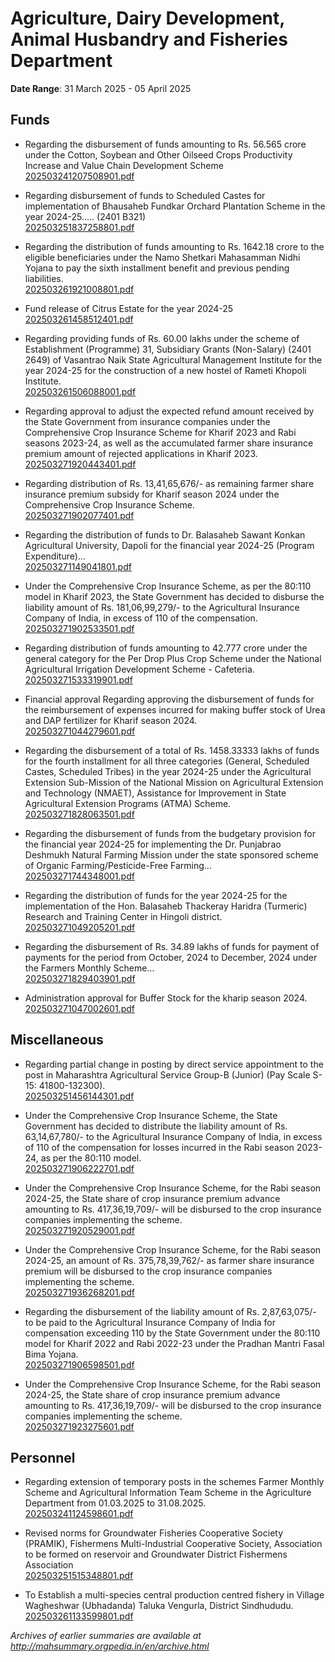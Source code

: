 # Agriculture, Dairy Development, Animal Husbandry and Fisheries Department

**Date Range**: 31 March 2025 - 05 April 2025


## Funds
- Regarding the disbursement of funds amounting to Rs. 56.565 crore under the Cotton, Soybean and Other Oilseed Crops Productivity Increase and Value Chain Development Scheme\
  [202503241207508901.pdf](https://gr.maharashtra.gov.in/Site/Upload/Government%20Resolutions/English/202503241207508901.pdf)

- Regarding disbursement of funds to Scheduled Castes for implementation of Bhausaheb Fundkar Orchard Plantation Scheme in the year 2024-25..... (2401 B321)\
  [202503251837258801.pdf](https://gr.maharashtra.gov.in/Site/Upload/Government%20Resolutions/English/202503251837258801.pdf)

- Regarding the distribution of funds amounting to Rs. 1642.18 crore to the eligible beneficiaries under the Namo Shetkari Mahasamman Nidhi Yojana to pay the sixth installment benefit and previous pending liabilities.\
  [202503261921008801.pdf](https://gr.maharashtra.gov.in/Site/Upload/Government%20Resolutions/English/202503261921008801.pdf)

- Fund release of Citrus Estate for the year 2024-25\
  [202503261458512401.pdf](https://gr.maharashtra.gov.in/Site/Upload/Government%20Resolutions/English/202503261458512401.pdf)

- Regarding providing funds of Rs. 60.00 lakhs under the scheme of Establishment (Programme) 31, Subsidiary Grants (Non-Salary) (2401 2649) of Vasantrao Naik State Agricultural Management Institute for the year 2024-25 for the construction of a new hostel of Rameti Khopoli Institute.\
  [202503261506088001.pdf](https://gr.maharashtra.gov.in/Site/Upload/Government%20Resolutions/English/202503261506088001.pdf)

- Regarding approval to adjust the expected refund amount received by the State Government from insurance companies under the Comprehensive Crop Insurance Scheme for Kharif 2023 and Rabi seasons 2023-24, as well as the accumulated farmer share insurance premium amount of rejected applications in Kharif 2023.\
  [202503271920443401.pdf](https://gr.maharashtra.gov.in/Site/Upload/Government%20Resolutions/English/202503271920443401.pdf)

- Regarding distribution of Rs. 13,41,65,676/- as remaining farmer share insurance premium subsidy for Kharif season 2024 under the Comprehensive Crop Insurance Scheme.\
  [202503271902077401.pdf](https://gr.maharashtra.gov.in/Site/Upload/Government%20Resolutions/English/202503271902077401.pdf)

- Regarding the distribution of funds to Dr. Balasaheb Sawant Konkan Agricultural University, Dapoli for the financial year 2024-25 (Program Expenditure)...\
  [202503271149041801.pdf](https://gr.maharashtra.gov.in/Site/Upload/Government%20Resolutions/English/202503271149041801.pdf)

- Under the Comprehensive Crop Insurance Scheme, as per the 80:110 model in Kharif 2023, the State Government has decided to disburse the liability amount of Rs. 181,06,99,279/- to the Agricultural Insurance Company of India, in excess of 110 of the compensation.\
  [202503271902533501.pdf](https://gr.maharashtra.gov.in/Site/Upload/Government%20Resolutions/English/202503271902533501.pdf)

- Regarding distribution of funds amounting to 42.777 crore under the general category for the Per Drop Plus Crop Scheme under the National Agricultural Irrigation Development Scheme - Cafeteria.\
  [202503271533319901.pdf](https://gr.maharashtra.gov.in/Site/Upload/Government%20Resolutions/English/202503271533319901.pdf)

- Financial approval Regarding approving the disbursement of funds for the reimbursement of expenses incurred for making buffer stock of Urea and DAP fertilizer for Kharif season 2024.\
  [202503271044279601.pdf](https://gr.maharashtra.gov.in/Site/Upload/Government%20Resolutions/English/202503271044279601.pdf)

- Regarding the disbursement of a total of Rs. 1458.33333 lakhs of funds for the fourth installment for all three categories (General, Scheduled Castes, Scheduled Tribes) in the year 2024-25 under the Agricultural Extension Sub-Mission of the National Mission on Agricultural Extension and Technology (NMAET), Assistance for Improvement in State Agricultural Extension Programs (ATMA) Scheme.\
  [202503271828063501.pdf](https://gr.maharashtra.gov.in/Site/Upload/Government%20Resolutions/English/202503271828063501.pdf)

- Regarding the disbursement of funds from the budgetary provision for the financial year 2024-25 for implementing the Dr. Punjabrao Deshmukh Natural Farming Mission under the state sponsored scheme of Organic Farming/Pesticide-Free Farming...\
  [202503271744348001.pdf](https://gr.maharashtra.gov.in/Site/Upload/Government%20Resolutions/English/202503271744348001.pdf)

- Regarding the distribution of funds for the year 2024-25 for the implementation of the Hon. Balasaheb Thackeray Haridra (Turmeric) Research and Training Center in Hingoli district.\
  [202503271049205201.pdf](https://gr.maharashtra.gov.in/Site/Upload/Government%20Resolutions/English/202503271049205201.pdf)

- Regarding the disbursement of Rs. 34.89 lakhs of funds for payment of payments for the period from October, 2024 to December, 2024 under the Farmers Monthly Scheme...\
  [202503271829403901.pdf](https://gr.maharashtra.gov.in/Site/Upload/Government%20Resolutions/English/202503271829403901.pdf)

- Administration approval for Buffer Stock for the kharip season 2024.\
  [202503271047002601.pdf](https://gr.maharashtra.gov.in/Site/Upload/Government%20Resolutions/English/202503271047002601.pdf)

## Miscellaneous
- Regarding partial change in posting by direct service appointment to the post in Maharashtra Agricultural Service Group-B (Junior) (Pay Scale S-15: 41800-132300).\
  [202503251456144301.pdf](https://gr.maharashtra.gov.in/Site/Upload/Government%20Resolutions/English/202503251456144301....pdf)

- Under the Comprehensive Crop Insurance Scheme, the State Government has decided to distribute the liability amount of Rs. 63,14,67,780/- to the Agricultural Insurance Company of India, in excess of 110 of the compensation for losses incurred in the Rabi season 2023-24, as per the 80:110 model.\
  [202503271906222701.pdf](https://gr.maharashtra.gov.in/Site/Upload/Government%20Resolutions/English/202503271906222701.pdf)

- Under the Comprehensive Crop Insurance Scheme, for the Rabi season 2024-25, the State share of crop insurance premium advance amounting to Rs. 417,36,19,709/- will be disbursed to the crop insurance companies implementing the scheme.\
  [202503271920529001.pdf](https://gr.maharashtra.gov.in/Site/Upload/Government%20Resolutions/English/202503271920529001.pdf)

- Under the Comprehensive Crop Insurance Scheme, for the Rabi season 2024-25, an amount of Rs. 375,78,39,762/- as farmer share insurance premium will be disbursed to the crop insurance companies implementing the scheme.\
  [202503271936268201.pdf](https://gr.maharashtra.gov.in/Site/Upload/Government%20Resolutions/English/202503271936268201.pdf)

- Regarding the disbursement of the liability amount of Rs. 2,87,63,075/- to be paid to the Agricultural Insurance Company of India for compensation exceeding 110 by the State Government under the 80:110 model for Kharif 2022 and Rabi 2022-23 under the Pradhan Mantri Fasal Bima Yojana.\
  [202503271906598501.pdf](https://gr.maharashtra.gov.in/Site/Upload/Government%20Resolutions/English/202503271906598501.pdf)

- Under the Comprehensive Crop Insurance Scheme, for the Rabi season 2024-25, the State share of crop insurance premium advance amounting to Rs. 417,36,19,709/- will be disbursed to the crop insurance companies implementing the scheme.\
  [202503271923275601.pdf](https://gr.maharashtra.gov.in/Site/Upload/Government%20Resolutions/English/202503271923275601.pdf)

## Personnel
- Regarding extension of temporary posts in the schemes Farmer Monthly Scheme and Agricultural Information Team Scheme in the Agriculture Department from 01.03.2025 to 31.08.2025.\
  [202503241124598601.pdf](https://gr.maharashtra.gov.in/Site/Upload/Government%20Resolutions/English/202503241124598601.pdf)

- Revised norms for Groundwater Fisheries Cooperative Society (PRAMIK), Fishermens Multi-Industrial Cooperative Society, Association to be formed on reservoir and Groundwater District Fishermens Association\
  [202503251515348801.pdf](https://gr.maharashtra.gov.in/Site/Upload/Government%20Resolutions/English/202503251515348801.pdf)

- To Establish a multi-species central production centred fishery in Village Wagheshwar (Ubhadanda) Taluka Vengurla, District Sindhududu.\
  [202503261133599801.pdf](https://gr.maharashtra.gov.in/Site/Upload/Government%20Resolutions/English/202503261133599801.pdf)


*Archives of earlier summaries are available at http://mahsummary.orgpedia.in/en/archive.html*